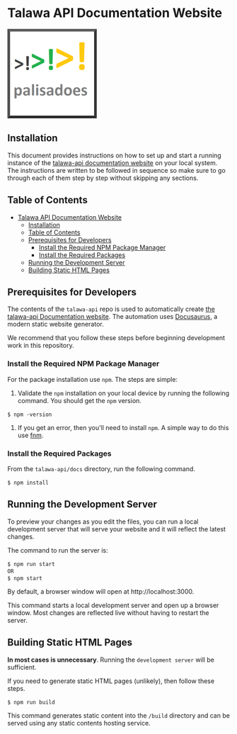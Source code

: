 # Talawa API Documentation Website

[![N|Solid](static/img/markdown/misc/logo.png)](https://github.com/PalisadoesFoundation/talawa-api)

## Installation

This document provides instructions on how to set up and start a running instance of the [talawa-api documentation website](https://docs-admin.talawa.io/) on your local system. The instructions are written to be followed in sequence so make sure to go through each of them step by step without skipping any sections.

## Table of Contents

<!-- TOC -->

- [Talawa API Documentation Website](#talawa-api-documentation-website)
  - [Installation](#installation)
  - [Table of Contents](#table-of-contents)
  - [Prerequisites for Developers](#prerequisites-for-developers)
    - [Install the Required NPM Package Manager](#install-the-required-npm-package-manager)
    - [Install the Required Packages](#install-the-required-packages)
  - [Running the Development Server](#running-the-development-server)
  - [Building Static HTML Pages](#building-static-html-pages)

<!-- /TOC -->

## Prerequisites for Developers

The contents of the `talawa-api` repo is used to automatically create [the talawa-api Documentation website](https://docs-admin.talawa.io/). The automation uses [Docusaurus](https://docusaurus.io/docs/), a modern static website generator.

We recommend that you follow these steps before beginning development work in this repository.

### Install the Required NPM Package Manager

For the package installation use `npm`. The steps are simple:

1. Validate the `npm` installation on your local device by running the following command. You should get the `npm` version.

```terminal
$ npm -version
```

1. If you get an error, then you'll need to install `npm`. A simple way to do this use [fnm](https://github.com/Schniz/fnm).

### Install the Required Packages

From the `talawa-api/docs` directory, run the following command.

```console
$ npm install
```

## Running the Development Server

To preview your changes as you edit the files, you can run a local development server that will serve your website and it will reflect the latest changes.

The command to run the server is:

```console
$ npm run start
OR
$ npm start
```

By default, a browser window will open at http://localhost:3000.

This command starts a local development server and open up a browser window. Most changes are reflected live without having to restart the server.

## Building Static HTML Pages

**In most cases is unnecessary**. Running the `development server` will be sufficient.

If you need to generate static HTML pages (unlikely), then follow these steps.

```console
$ npm run build
```

This command generates static content into the `/build` directory and can be served using any static contents hosting service.
